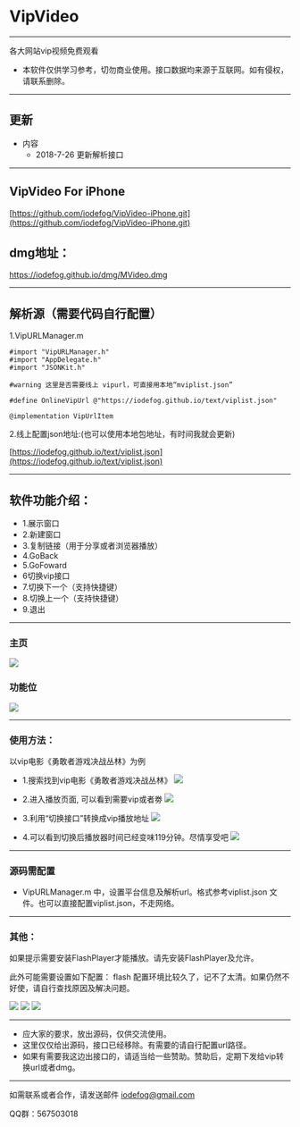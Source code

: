 
# VipVideo

----

各大网站vip视频免费观看

* 本软件仅供学习参考，切勿商业使用。接口数据均来源于互联网。如有侵权，请联系删除。

---

## 更新
* 内容
	* 2018-7-26 更新解析接口

---
## VipVideo For iPhone

[https://github.com/iodefog/VipVideo-iPhone.git](https://github.com/iodefog/VipVideo-iPhone.git)

## dmg地址：

https://iodefog.github.io/dmg/MVideo.dmg

---

## 解析源（需要代码自行配置）

1.VipURLManager.m

```
#import "VipURLManager.h"
#import "AppDelegate.h"
#import "JSONKit.h"

#warning 这里是否需要线上 vipurl，可直接用本地“mviplist.json”

#define OnlineVipUrl @"https://iodefog.github.io/text/viplist.json"

@implementation VipUrlItem

```

2.线上配置json地址:(也可以使用本地包地址，有时间我就会更新)

[https://iodefog.github.io/text/viplist.json](https://iodefog.github.io/text/viplist.json)


---

## 软件功能介绍：
* 1.展示窗口
* 2.新建窗口
* 3.复制链接（用于分享或者浏览器播放）
* 4.GoBack
* 5.GoFoward
* 6切换vip接口
* 7.切换下一个（支持快捷键）
* 8.切换上一个（支持快捷键）
* 9.退出

---

### 主页
![](./images/home.jpeg)

### 功能位
![](./images/gongnengwei.png)

---

### 使用方法：

以vip电影《勇敢者游戏决战丛林》为例

* 1.搜索找到vip电影《勇敢者游戏决战丛林》
![](./images/WX20180530-145513@2x.jpeg)

* 2.进入播放页面, 可以看到需要vip或者劵
![](./images/WX20180530-145751@2x.jpeg) 

* 3.利用“切换接口”转换成vip播放地址
![](./images/WX20180530-145832@2x.jpeg) 

* 4.可以看到切换后播放器时间已经变味119分钟。尽情享受吧
![](./images/WX20180530-150004@2x.jpeg) 

---

### 源码需配置

* VipURLManager.m 中，设置平台信息及解析url。格式参考viplist.json 文件。也可以直接配置viplist.json，不走网络。


---

### 其他：
如果提示需要安装FlashPlayer才能播放。请先安装FlashPlayer及允许。

此外可能需要设置如下配置：
flash 配置环境比较久了，记不了太清。如果仍然不好使，请自行查找原因及解决问题。


![](./images/peizhi.png)
![](./images/peizhi2.jpg)
![](./images/erweima.png)

---

* 应大家的要求，放出源码，仅供交流使用。
* 这里仅仅给出源码，接口已经移除。有需要的请自行配置url路径。
* 如果有需要我这边出接口的，请适当给一些赞助。赞助后，定期下发给vip转换url或者dmg。


---


如需联系或者合作，请发送邮件 [iodefog@gmail.com](mailto:iodefog@gmail.com)

QQ群：567503018
